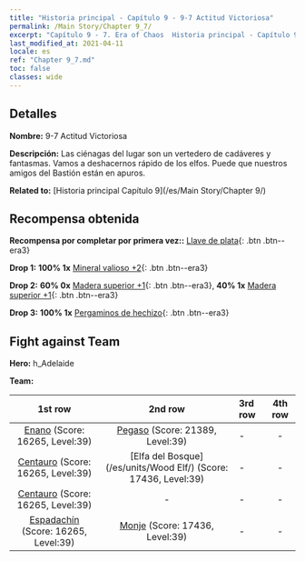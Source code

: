 ```yaml
---
title: "Historia principal - Capítulo 9 - 9-7 Actitud Victoriosa"
permalink: /Main Story/Chapter 9_7/
excerpt: "Capítulo 9 - 7. Era of Chaos  Historia principal - Capítulo 9_7. 9-7 Actitud Victoriosa"
last_modified_at: 2021-04-11
locale: es
ref: "Chapter 9_7.md"
toc: false
classes: wide
---
```


## Detalles

 **Nombre:** 9-7 Actitud Victoriosa

 **Descripción:** Las ciénagas del lugar son un vertedero de cadáveres y fantasmas. Vamos a deshacernos rápido de los elfos. Puede que nuestros amigos del Bastión están en apuros.

 **Related to:** [Historia principal Capítulo 9](/es/Main Story/Chapter 9/)

## Recompensa obtenida

 **Recompensa por completar por primera vez::** [Llave de plata](/es/Items/con_693/){: .btn .btn--era3}

 **Drop 1:** **100% 1x** [Mineral valioso +2](/es/Items/mat_26/){: .btn .btn--era3}

 **Drop 2:** **60% 0x** [Madera superior +1](/es/Items/mat_20/){: .btn .btn--era3}, **40% 1x** [Madera superior +1](/es/Items/mat_20/){: .btn .btn--era3}

 **Drop 3:** **100% 1x** [Pergaminos de hechizo](/es/Items/con_694/){: .btn .btn--era3}


## Fight against Team
 **Hero:** h_Adelaide

 **Team:**


  | 1st row | 2nd row | 3rd row | 4th row |
  |:----:|:----:|:----|:----:|
  | [Enano](/es/units/Dwarf/) (Score: 16265, Level:39)  | [Pegaso](/es/units/Pegasus/) (Score: 21389, Level:39)  | - | - |
  | [Centauro](/es/units/Centaur/) (Score: 16265, Level:39)  | [Elfa del Bosque](/es/units/Wood Elf/) (Score: 17436, Level:39)  | - | - |
  | [Centauro](/es/units/Centaur/) (Score: 16265, Level:39)  | - | - | - |
  | [Espadachín](/es/units/Swordsman/) (Score: 16265, Level:39)  | [Monje](/es/units/Monk/) (Score: 17436, Level:39)  | - | - |


